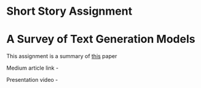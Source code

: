 # Short Story Assignment
# A Survey of Text Generation Models

This assignment is a summary of [this](https://reader.elsevier.com/reader/sd/pii/S1319157820303360?token=97DD99809C7B5EEE9CE36A8C4BB40164006DBEEEF094C2F11D3EAD504EF44BF6CBA096592E82B5C50CBAD5E8E958C669&originRegion=us-east-1&originCreation=20211127184229) paper 

Medium article link - 

Presentation video - 
